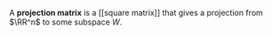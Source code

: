 A **projection matrix** is a [[square matrix]] that gives a projection from $\RR^n$ to some subspace $W$.